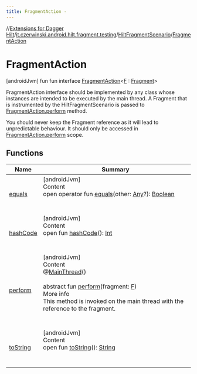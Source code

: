 ```yaml
---
title: FragmentAction -
---
```

//[Extensions for Dagger Hilt](../../../index.html)/[it.czerwinski.android.hilt.fragment.testing](../../index.html)/[HiltFragmentScenario](../index.html)/[FragmentAction](index.html)



# FragmentAction  
 [androidJvm] fun fun interface [FragmentAction](index.html)<[F](index.html) : [Fragment](https://developer.android.com/reference/kotlin/androidx/fragment/app/Fragment.html)>

FragmentAction interface should be implemented by any class whose instances are intended to be executed by the main thread. A Fragment that is instrumented by the HiltFragmentScenario is passed to [FragmentAction.perform](perform.html) method.



You should never keep the Fragment reference as it will lead to unpredictable behaviour. It should only be accessed in [FragmentAction.perform](perform.html) scope.

   


## Functions  
  
|  Name|  Summary| 
|---|---|
| <a name="kotlin/Any/equals/#kotlin.Any?/PointingToDeclaration/"></a>[equals](../-companion/index.html#%5Bkotlin%2FAny%2Fequals%2F%23kotlin.Any%3F%2FPointingToDeclaration%2F%5D%2FFunctions%2F1884202767)| <a name="kotlin/Any/equals/#kotlin.Any?/PointingToDeclaration/"></a>[androidJvm]  <br>Content  <br>open operator fun [equals](../-companion/index.html#%5Bkotlin%2FAny%2Fequals%2F%23kotlin.Any%3F%2FPointingToDeclaration%2F%5D%2FFunctions%2F1884202767)(other: [Any](https://kotlinlang.org/api/latest/jvm/stdlib/kotlin/-any/index.html)?): [Boolean](https://kotlinlang.org/api/latest/jvm/stdlib/kotlin/-boolean/index.html)  <br><br><br>
| <a name="kotlin/Any/hashCode/#/PointingToDeclaration/"></a>[hashCode](../-companion/index.html#%5Bkotlin%2FAny%2FhashCode%2F%23%2FPointingToDeclaration%2F%5D%2FFunctions%2F1884202767)| <a name="kotlin/Any/hashCode/#/PointingToDeclaration/"></a>[androidJvm]  <br>Content  <br>open fun [hashCode](../-companion/index.html#%5Bkotlin%2FAny%2FhashCode%2F%23%2FPointingToDeclaration%2F%5D%2FFunctions%2F1884202767)(): [Int](https://kotlinlang.org/api/latest/jvm/stdlib/kotlin/-int/index.html)  <br><br><br>
| <a name="it.czerwinski.android.hilt.fragment.testing/HiltFragmentScenario.FragmentAction/perform/#TypeParam(bounds=[androidx.fragment.app.Fragment])/PointingToDeclaration/"></a>[perform](perform.html)| <a name="it.czerwinski.android.hilt.fragment.testing/HiltFragmentScenario.FragmentAction/perform/#TypeParam(bounds=[androidx.fragment.app.Fragment])/PointingToDeclaration/"></a>[androidJvm]  <br>Content  <br>@[MainThread](https://developer.android.com/reference/kotlin/androidx/annotation/MainThread.html)()  <br>  <br>abstract fun [perform](perform.html)(fragment: [F](index.html))  <br>More info  <br>This method is invoked on the main thread with the reference to the fragment.  <br><br><br>
| <a name="kotlin/Any/toString/#/PointingToDeclaration/"></a>[toString](../-companion/index.html#%5Bkotlin%2FAny%2FtoString%2F%23%2FPointingToDeclaration%2F%5D%2FFunctions%2F1884202767)| <a name="kotlin/Any/toString/#/PointingToDeclaration/"></a>[androidJvm]  <br>Content  <br>open fun [toString](../-companion/index.html#%5Bkotlin%2FAny%2FtoString%2F%23%2FPointingToDeclaration%2F%5D%2FFunctions%2F1884202767)(): [String](https://kotlinlang.org/api/latest/jvm/stdlib/kotlin/-string/index.html)  <br><br><br>

